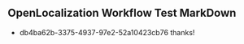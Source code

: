 ## OpenLocalization Workflow Test MarkDown
* db4ba62b-3375-4937-97e2-52a10423cb76 thanks!

<!--HONumber=Jul16_HO3-->


